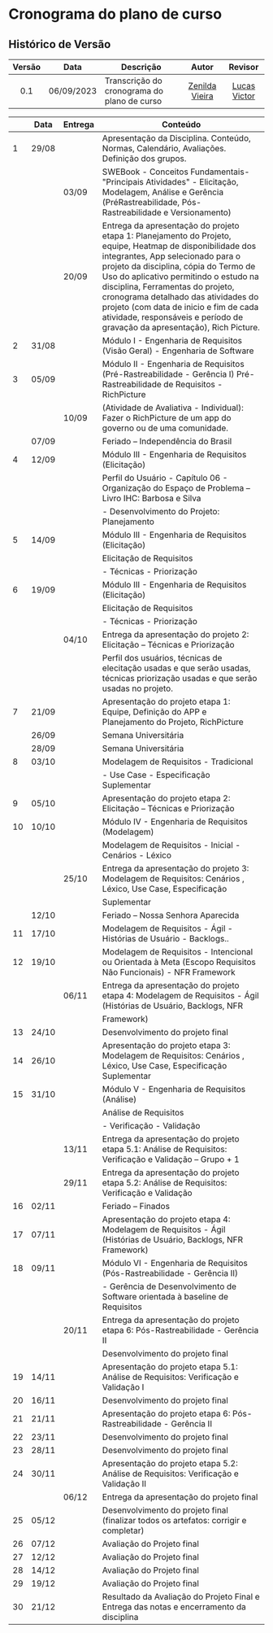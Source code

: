 # Cronograma do plano de curso

## Histórico de Versão

|Versão|Data|Descrição|Autor|Revisor|
|:----:|----|---------|:-----:|:-------:|
|0.1|06/09/2023|Transcrição do cronograma do plano de curso |[Zenilda Vieira](https://github.com/zenildavieira)|[Lucas Victor](https://github.com/Lucas13032003)|


|    | Data  | Entrega | Conteúdo |
| -- | ----- | ------- | -------- |
| 1  | 29/08 |         | Apresentação da Disciplina. Conteúdo, Normas, Calendário, Avaliações. Definição dos grupos. |
|    |       | 03/09   | SWEBook - Conceitos Fundamentais- "Principais Atividades" - Elicitação, Modelagem, Análise e Gerência (PréRastreabilidade, Pós- Rastreabilidade e Versionamento) |
|    |       | 20/09   | Entrega da apresentação do projeto etapa 1: Planejamento do Projeto, equipe, Heatmap de disponibilidade dos integrantes, App selecionado para o projeto da disciplina, cópia do Termo de Uso do aplicativo permitindo o estudo na disciplina, Ferramentas do projeto, cronograma detalhado das atividades do projeto (com data de inicio e fim de cada atividade, responsáveis e período de gravação da apresentação), Rich Picture. |
| 2  | 31/08 |         | Módulo I - Engenharia de Requisitos (Visão Geral) - Engenharia de Software |
| 3  | 05/09 |         | Módulo II - Engenharia de Requisitos (Pré-Rastreabilidade - Gerência I) Pré-Rastreabilidade de Requisitos - RichPicture |
|    |       | 10/09   | (Atividade de Avaliativa - Individual): Fazer o RichPicture de um app do governo ou de uma comunidade. |
|    | 07/09 |         | Feriado – Independência do Brasil |
| 4  | 12/09 |         | Módulo III - Engenharia de Requisitos (Elicitação) |
|    |       |         | Perfil do Usuário - Capítulo 06 - Organização do Espaço de Problema – Livro IHC: Barbosa e Silva |
|    |       |         | - Desenvolvimento do Projeto: Planejamento |
| 5  | 14/09 |         | Módulo III - Engenharia de Requisitos (Elicitação) |
|    |       |         | Elicitação de Requisitos |
|    |       |         | - Técnicas - Priorização |
| 6  | 19/09 |         | Módulo III - Engenharia de Requisitos (Elicitação) |
|    |       |         | Elicitação de Requisitos |
|    |       |         | - Técnicas - Priorização |
|    |       | 04/10   | Entrega da apresentação do projeto 2: Elicitação – Técnicas e Priorização |
|    |       |         | Perfil dos usuários, técnicas de elecitação usadas e que serão usadas, técnicas priorização usadas e que serão usadas no projeto. |
| 7  | 21/09 |         | Apresentação do projeto etapa 1: Equipe, Definição do APP e Planejamento do Projeto, RichPicture |
|    | 26/09 |         | Semana Universitária |
|    | 28/09 |         | Semana Universitária |
| 8  | 03/10 |         | Modelagem de Requisitos - Tradicional |
|    |       |         | - Use Case - Especificação Suplementar |
| 9  | 05/10 |         | Apresentação do projeto etapa 2: Elicitação – Técnicas e Priorização |
| 10 | 10/10 |         | Módulo IV - Engenharia de Requisitos (Modelagem) |
|    |       |         | Modelagem de Requisitos - Inicial - Cenários - Léxico |
|    |       | 25/10   | Entrega da apresentação do projeto 3: Modelagem de Requisitos: Cenários , Léxico, Use Case, Especificação |
|    |       |         | Suplementar |
|    | 12/10 |         | Feriado – Nossa Senhora Aparecida |
| 11 | 17/10 |         | Modelagem de Requisitos - Ágil - Histórias de Usuário - Backlogs.. |
| 12 | 19/10 |         | Modelagem de Requisitos - Intencional ou Orientada à Meta (Escopo Requisitos Não Funcionais) - NFR Framework |
|    |       | 06/11   | Entrega da apresentação do projeto etapa 4: Modelagem de Requisitos - Ágil (Histórias de Usuário, Backlogs, NFR |
|    |       |         | Framework) |
| 13 | 24/10 |         | Desenvolvimento do projeto final |
| 14 | 26/10 |         | Apresentação do projeto etapa 3: Modelagem de Requisitos: Cenários , Léxico, Use Case, Especificação Suplementar |
| 15 | 31/10 |         | Módulo V - Engenharia de Requisitos (Análise) |
|    |       |         | Análise de Requisitos |
|    |       |         | - Verificação - Validação |
|    |       | 13/11   | Entrega da apresentação do projeto etapa 5.1: Análise de Requisitos: Verificação e Validação – Grupo + 1 |
|    |       | 29/11   | Entrega da apresentação do projeto etapa 5.2: Análise de Requisitos: Verificação e Validação |
| 16 | 02/11 |         | Feriado – Finados |
| 17 | 07/11 |         | Apresentação do projeto etapa 4: Modelagem de Requisitos - Ágil (Histórias de Usuário, Backlogs, NFR Framework) |
| 18 | 09/11 |         | Módulo VI - Engenharia de Requisitos (Pós-Rastreabilidade - Gerência II) |
|    |       |         | - Gerência de Desenvolvimento de Software orientada à baseline de Requisitos |
|    |       | 20/11   | Entrega da apresentação do projeto etapa 6: Pós-Rastreabilidade - Gerência II |
|    |       |         | Desenvolvimento do projeto final |
| 19 | 14/11 |         | Apresentação do projeto etapa 5.1: Análise de Requisitos: Verificação e Validação I |
| 20 | 16/11 |         | Desenvolvimento do projeto final |
| 21 | 21/11 |         | Apresentação do projeto etapa 6: Pós-Rastreabilidade - Gerência II |
| 22 | 23/11 |         | Desenvolvimento do projeto final |
| 23 | 28/11 |         | Desenvolvimento do projeto final |
| 24 | 30/11 |         | Apresentação do projeto etapa 5.2: Análise de Requisitos: Verificação e Validação II |
|    |       | 06/12   | Entrega da apresentação do projeto final |
| 25 | 05/12 |         | Desenvolvimento do projeto final (finalizar todos os artefatos: corrigir e completar) |
| 26 | 07/12 |         | Avaliação do Projeto final |
| 27 | 12/12 |         | Avaliação do Projeto final |
| 28 | 14/12 |         | Avaliação do Projeto final |
| 29 | 19/12 |         | Avaliação do Projeto final |
| 30 | 21/12 |         | Resultado da Avaliação do Projeto Final e Entrega das notas e encerramento da disciplina |
